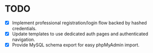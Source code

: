 # TODO

- [x] Implement professional registration/login flow backed by hashed credentials.
- [x] Update templates to use dedicated auth pages and authenticated navigation.
- [x] Provide MySQL schema export for easy phpMyAdmin import.